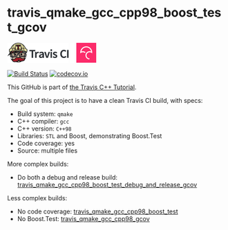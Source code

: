# travis_qmake_gcc_cpp98_boost_test_gcov

[![Travis CI logo](TravisCI.png)](https://travis-ci.org)
![Whitespace](Whitespace.png)
[![Codecov logo](Codecov.png)](https://www.codecov.io)

[![Build Status](https://travis-ci.org/richelbilderbeek/travis_qmake_gcc_cpp98_boost_test_gcov.svg?branch=master)](https://travis-ci.org/richelbilderbeek/travis_qmake_gcc_cpp98_boost_test_gcov)
[![codecov.io](https://codecov.io/github/richelbilderbeek/travis_qmake_gcc_cpp98_boost_test_gcov/coverage.svg?branch=master)](https://codecov.io/github/richelbilderbeek/travis_qmake_gcc_cpp98_boost_test_gcov?branch=master)

This GitHub is part of [the Travis C++ Tutorial](https://github.com/richelbilderbeek/travis_cpp_tutorial).

The goal of this project is to have a clean Travis CI build, with specs:
 * Build system: `qmake`
 * C++ compiler: `gcc`
 * C++ version: `C++98`
 * Libraries: `STL` and Boost, demonstrating Boost.Test
 * Code coverage: yes
 * Source: multiple files

More complex builds:
 * Do both a debug and release build: [travis_qmake_gcc_cpp98_boost_test_debug_and_release_gcov](https://www.github.com/richelbilderbeek/travis_qmake_gcc_cpp98_boost_test_debug_and_release_gcov)

Less complex builds:
 * No code coverage: [travis_qmake_gcc_cpp98_boost_test](https://www.github.com/richelbilderbeek/travis_qmake_gcc_cpp98_boost_test)
 * No Boost.Test: [travis_qmake_gcc_cpp98_gcov](https://www.github.com/richelbilderbeek/travis_qmake_gcc_cpp98_gcov)


